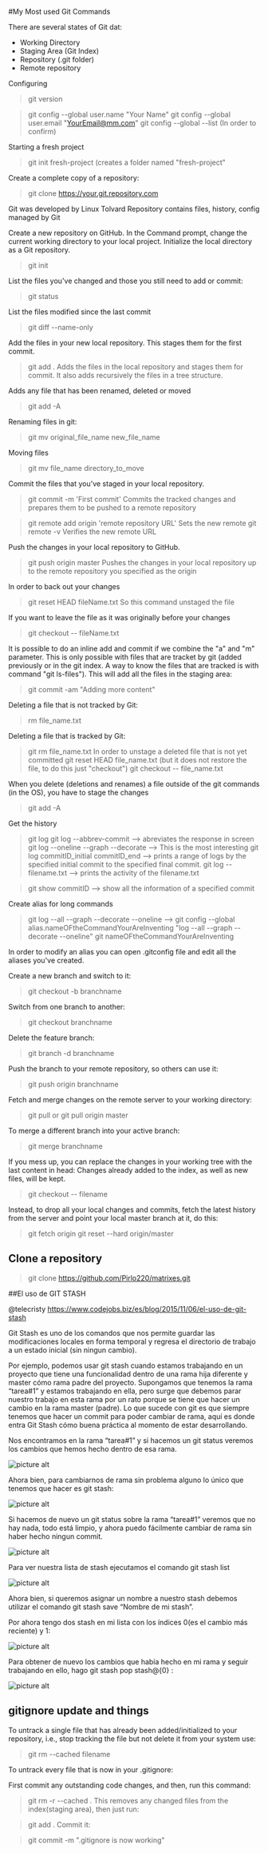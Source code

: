 #My Most used Git Commands

There are several states of Git dat:
+ Working Directory
+ Staging Area (Git Index)
+ Repository (.git folder)
+ Remote repository

Configuring 

> git version

> git config --global user.name "Your Name"
> git config --global user.email "YourEmail@mm.com"
> git config --global --list (In order to confirm)

Starting a fresh project
> git init fresh-project (creates a folder named "fresh-project" 

Create a complete copy of a repository:
> git clone https://your.git.repository.com

Git was developed by Linux Tolvard
Repository contains files, history, config managed by Git

Create a new repository on GitHub.
In the Command prompt, change the current working directory to your local project.
Initialize the local directory as a Git repository.
>git init

List the files you've changed and those you still need to add or commit:	
>git status

List the files modified since the last commit
>git diff --name-only

Add the files in your new local repository. This stages them for the first commit.
>git add .
Adds the files in the local repository and stages them for commit. It also adds recursively the files in a tree structure.

Adds any file that has been renamed, deleted or moved
>git add -A 

Renaming files in git:
>git mv original_file_name new_file_name

Moving files
>git mv file_name directory_to_move

Commit the files that you've staged in your local repository.
>git commit -m 'First commit'
Commits the tracked changes and prepares them to be pushed to a remote repository

>git remote add origin 'remote repository URL'
Sets the new remote
>git remote -v
Verifies the new remote URL

Push the changes in your local repository to GitHub.
>git push origin master
Pushes the changes in your local repository up to the remote repository you specified as the origin

In order to back out your changes
>git reset HEAD fileName.txt
So this command unstaged the file

If you want to leave the file as it was originally before your changes
>git checkout -- fileName.txt

It is possible to do an inline add and commit if we combine the "a" and "m" parameter. This is only possible with files that are tracket by git (added previously or in the git index. A way to know the files that are tracked is with command "git ls-files"). This will add all the files in the staging area:
>git commit -am "Adding more content"

Deleting a file that is not tracked by Git:
> rm file_name.txt

Deleting a file that is tracked by Git:
> git rm file_name.txt
In order to unstage a deleted file that is not yet committed
> git reset HEAD file_name.txt (but it does not restore the file, to do this just "checkout")
> git checkout -- file_name.txt

When you delete (deletions and renames) a file outside of the git commands (in the OS), you have to stage the changes
> git add -A

Get the history
> git log
> git log --abbrev-commit --> abreviates the response in screen
> git log --oneline --graph --decorate --> This is the most interesting
> git log commitID_initial commitID_end --> prints a range of logs by the specified initial commit to the specified final commit.
> git log -- filename.txt --> prints the activity of the filename.txt

> git show commitID --> show all the information of a specified commit

Create alias for long commands
> git log --all --graph --decorate --oneline --> git config --global alias.nameOFtheCommandYourAreInventing "log --all --graph --decorate --oneline"
>git nameOFtheCommandYourAreInventing

In order to modify an alias you can open .gitconfig file and edit all the aliases you've created.

Create a new branch and switch to it:	
>git checkout -b branchname

Switch from one branch to another:	
>git checkout branchname

Delete the feature branch:	
>git branch -d branchname

Push the branch to your remote repository, so others can use it:	
>git push origin branchname

Fetch and merge changes on the remote server to your working directory:	
>git pull
or
>git pull origin master

To merge a different branch into your active branch:	
>git merge branchname

If you mess up, you can replace the changes in your working tree with the last content in head:
Changes already added to the index, as well as new files, will be kept.
>git checkout -- filename

Instead, to drop all your local changes and commits, fetch the latest history from the server and point your local master branch at it, do this:	
>git fetch origin
>git reset --hard origin/master

## Clone a repository
>git clone https://github.com/Pirlo220/matrixes.git

##El uso de GIT STASH

@telecristy
https://www.codejobs.biz/es/blog/2015/11/06/el-uso-de-git-stash

Git Stash es uno de los comandos que nos permite guardar las modificaciones locales en forma temporal y regresa el directorio de trabajo a un estado inicial (sin ningun cambio).

 
Por ejemplo, podemos usar git stash cuando estamos trabajando en un proyecto que tiene una funcionalidad dentro de una rama hija diferente y master cómo rama padre del proyecto. Supongamos que tenemos la rama “tarea#1” y estamos trabajando en ella, pero surge que debemos parar nuestro trabajo en esta rama por un rato porque se tiene que hacer un cambio en la rama master (padre). Lo que sucede con git es que siempre tenemos que hacer un commit para poder cambiar de rama, aquí es donde entra Git Stash cómo buena práctica al momento de estar desarrollando. 

Nos encontramos en la rama “tarea#1” y si hacemos un git status veremos los cambios que hemos hecho dentro de esa rama. 

![picture alt](https://www.codejobs.biz/public/images/blog/original/356a192b7913b04.png)

Ahora bien, para cambiarnos de rama sin problema alguno lo único que tenemos que hacer es git stash:

![picture alt](https://www.codejobs.biz/public/images/blog/original/da4b9237bacccdf.png)

Si hacemos de nuevo un git status sobre la rama “tarea#1” veremos que no hay nada, todo está limpio, y ahora puedo fácilmente cambiar de rama sin haber hecho ningun commit.

![picture alt](https://www.codejobs.biz/public/images/blog/original/77de68daecd823b.png)

Para ver nuestra lista de stash ejecutamos el comando git stash list

![picture alt](https://www.codejobs.biz/public/images/blog/original/1b6453892473a46.png)

Ahora bien, si queremos asignar un nombre a nuestro stash debemos utilizar el comando git stash save “Nombre de mi stash”.

Por ahora tengo dos stash en mi lista con los índices 0(es el cambio más reciente) y 1:

![picture alt](https://www.codejobs.biz/public/images/blog/original/c1dfd96eea8cc2b.png)

Para obtener de nuevo los cambios que había hecho en mi rama y seguir trabajando en ello, hago git stash pop stash@{0} :

![picture alt](https://www.codejobs.biz/public/images/blog/original/902ba3cda188380.png)

## gitignore update and things
To untrack a single file that has already been added/initialized to your repository, i.e., stop tracking the file but not delete it from your system use: 
>git rm --cached filename

To untrack every file that is now in your .gitignore:

First commit any outstanding code changes, and then, run this command:

>git rm -r --cached .
This removes any changed files from the index(staging area), then just run:

>git add .
Commit it:

>git commit -m ".gitignore is now working"
